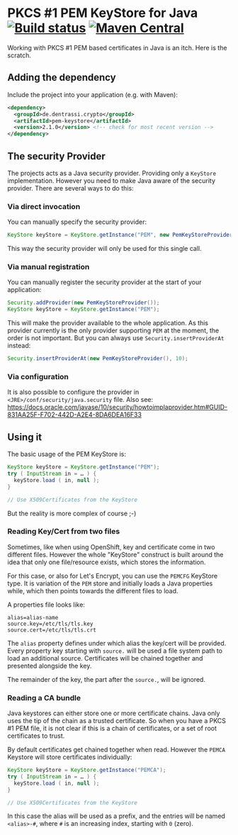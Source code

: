# PKCS #1 PEM KeyStore for Java [![Build status](https://api.travis-ci.org/ctron/pem-keystore.svg)](https://travis-ci.org/ctron/pem-keystore) [![Maven Central](https://img.shields.io/maven-central/v/de.dentrassi.crypto/pem-keystore.svg "Maven Central Status")](http://search.maven.org/#search|gav|1|g%3A%22de.dentrassi.crypto%22%20AND%20a%3A%22pem-keystore%22)


Working with PKCS #1 PEM based certificates in Java is an itch. Here is the scratch.

## Adding the dependency

Include the project into your application (e.g. with Maven):

~~~xml
<dependency>
  <groupId>de.dentrassi.crypto</groupId>
  <artifactId>pem-keystore</artifactId>
  <version>2.1.0</version> <!-- check for most recent version -->
</dependency>
~~~

## The security Provider

The projects acts as a Java security provider. Providing only a `KeyStore`
implementation. However you need to make Java aware of the security provider.
There are several ways to do this:

### Via direct invocation

You can manually specify the security provider:

~~~java
KeyStore keyStore = KeyStore.getInstance("PEM", new PemKeyStoreProvider() );
~~~

This way the security provider will only be used for this single call.

### Via manual registration

You can manually register the security provider at the start of your application:

~~~java
Security.addProvider(new PemKeyStoreProvider());
KeyStore keyStore = KeyStore.getInstance("PEM");
~~~

This will make the provider available to the whole application. As this provider
currently is the only provider supporting `PEM` at the moment, the order is not
important. But you can always use `Security.insertProviderAt` instead:

~~~java
Security.insertProviderAt(new PemKeyStoreProvider(), 10);
~~~

### Via configuration

It is also possible to configure the provider in `<JRE>/conf/security/java.security` file.
Also see: https://docs.oracle.com/javase/10/security/howtoimplaprovider.htm#GUID-831AA25F-F702-442D-A2E4-8DA6DEA16F33

## Using it

The basic usage of the PEM KeyStore is:

~~~java
KeyStore keyStore = KeyStore.getInstance("PEM");
try ( InputStream in = … ) {
  keyStore.load ( in, null );
}

// Use X509Certificates from the KeyStore
~~~

But the reality is more complex of course ;-)

### Reading Key/Cert from two files

Sometimes, like when using OpenShift, key and certificate come in two different files.
However the whole "KeyStore" construct is built around the idea that only one file/resource
exists, which stores the information.

For this case, or also for Let's Encrypt, you can use the `PEMCFG` KeyStore type. It is
variation of the `PEM` store and initially loads a Java properties while, which then
points towards the different files to load.

A properties file looks like:

~~~
alias=alias-name
source.key=/etc/tls/tls.key
source.cert=/etc/tls/tls.crt
~~~

The `alias` property defines under which alias the key/cert will be provided. Every
property key starting with `source.` will be used a file system path to load an
additional source. Certificates will be chained together and presented alongside the key.

The remainder of the key, the part after the `source.`, will be ignored.

### Reading a CA bundle

Java keystores can either store one or more certificate chains. Java only uses the tip
of the chain as a trusted certificate. So when you have a PKCS #1 PEM file, it is not clear
if this is a chain of certificates, or a set of root certificates to trust.

By default certificates get chained together when read. However the `PEMCA` Keystore will
store certificates individually:

~~~java
KeyStore keyStore = KeyStore.getInstance("PEMCA");
try ( InputStream in = … ) {
  keyStore.load ( in, null );
}

// Use X509Certificates from the KeyStore
~~~

In this case the alias will be used as a prefix, and the entries will be named `<alias>-#`,
where `#` is an increasing index, starting with `0` (zero).
 
